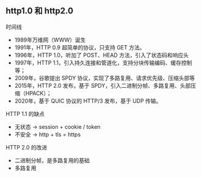 
## http1.0 和 http2.0

时间线
- 1989年万维网（WWW）诞生
- 1991年，HTTP 0.9 超简单的协议，只支持 GET 方法。
- 1996年，HTTP 1.0，听加了 POST、HEAD 方法，引入了状态码和响应头
- 1997年，HTTP 1.1，引入持久连接和管道化，支持分块传输编码、缓存控制等；
- 2009年，谷歌提出 SPDY 协议，实现了多路复用、请求优先级、压缩头部等
- 2015年，HTTP 2.0 发布，基于 SPDY，引入二进制分帧、多路复用、头部压缩（HPACK）；
- 2020年，基于 QUIC 协议的 HTTP/3 发布，基于 UDP 传输。


HTTP 1.1 的缺点
- 无状态 -> session + cookie / token
- 不安全 -> http + tls = https

HTTP 2.0 的改进
- 二进制分帧，是多路复用的基础
- 多路复用
